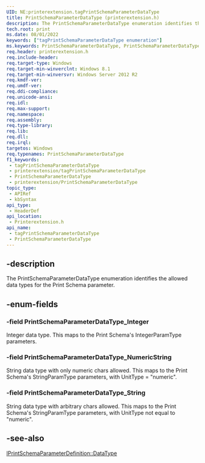 ```yaml
---
UID: NE:printerextension.tagPrintSchemaParameterDataType
title: PrintSchemaParameterDataType (printerextension.h)
description: The PrintSchemaParameterDataType enumeration identifies the allowed data types for the Print Schema parameter.
tech.root: print
ms.date: 08/01/2022
keywords: ["tagPrintSchemaParameterDataType enumeration"]
ms.keywords: PrintSchemaParameterDataType, PrintSchemaParameterDataType enumeration [Print Devices], PrintSchemaParameterDataType_Integer, PrintSchemaParameterDataType_NumericString, PrintSchemaParameterDataType_String, print.tagprintschemaparameterdatatype, printerextension/PrintSchemaParameterDataType, printerextension/PrintSchemaParameterDataType_Integer, printerextension/PrintSchemaParameterDataType_NumericString, printerextension/PrintSchemaParameterDataType_String, tagPrintSchemaParameterDataType
req.header: printerextension.h
req.include-header: 
req.target-type: Windows
req.target-min-winverclnt: Windows 8.1
req.target-min-winversvr: Windows Server 2012 R2
req.kmdf-ver: 
req.umdf-ver: 
req.ddi-compliance: 
req.unicode-ansi: 
req.idl: 
req.max-support: 
req.namespace: 
req.assembly: 
req.type-library: 
req.lib: 
req.dll: 
req.irql: 
targetos: Windows
req.typenames: PrintSchemaParameterDataType
f1_keywords:
 - tagPrintSchemaParameterDataType
 - printerextension/tagPrintSchemaParameterDataType
 - PrintSchemaParameterDataType
 - printerextension/PrintSchemaParameterDataType
topic_type:
 - APIRef
 - kbSyntax
api_type:
 - HeaderDef
api_location:
 - Printerextension.h
api_name:
 - tagPrintSchemaParameterDataType
 - PrintSchemaParameterDataType
---
```


## -description

The PrintSchemaParameterDataType enumeration identifies the allowed data types for the Print Schema parameter.

## -enum-fields

### -field PrintSchemaParameterDataType_Integer

Integer data type.
This maps to the Print Schema's IntegerParamType parameters.

### -field PrintSchemaParameterDataType_NumericString

String data type with only numeric chars allowed.
This maps to the Print Schema's StringParamType parameters, with UnitType = "numeric".

### -field PrintSchemaParameterDataType_String

String data type with arbitrary chars allowed.
This maps to the Print Schema's StringParamType parameters, with UnitType not equal to "numeric".

## -see-also

[IPrintSchemaParameterDefinition::DataType](/windows-hardware/drivers/ddi/printerextension/nf-printerextension-iprintschemaparameterdefinition-get_datatype)
